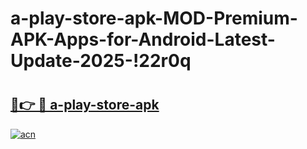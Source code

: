 # a-play-store-apk-MOD-Premium-APK-Apps-for-Android-Latest-Update-2025-!22r0q

# <h2><a href="https://tslkio.esa.edu.pl?title=a-play-store-apk&ref=22r0q">🔗👉 🔴 a-play-store-apk</a></h2>

[![acn](https://github.com/user-attachments/assets/0f9c940e-d8b0-45ae-aac7-cd30a18b3e1c)](https://tslkio.esa.edu.pl?title=a-play-store-apk&ref=22r0q)

